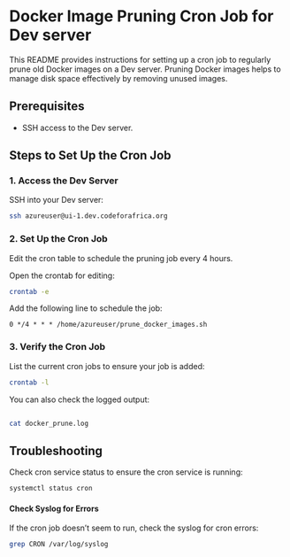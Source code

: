 # Docker Image Pruning Cron Job for Dev server

This README provides instructions for setting up a cron job to regularly prune old Docker images on a Dev server. Pruning Docker images helps to manage disk space effectively by removing unused images.

## Prerequisites

- SSH access to the Dev server.

## Steps to Set Up the Cron Job

### 1. Access the Dev Server

SSH into your Dev server:

```sh
ssh azureuser@ui-1.dev.codeforafrica.org
```


### 2. Set Up the Cron Job

Edit the cron table to schedule the pruning job every 4 hours.

Open the crontab for editing:

```sh
crontab -e
```

Add the following line to schedule the job:

```
0 */4 * * * /home/azureuser/prune_docker_images.sh
```

### 3. Verify the Cron Job

List the current cron jobs to ensure your job is added:

```sh
crontab -l
```
You can also check the logged output:

```sh

cat docker_prune.log
```

## Troubleshooting

Check cron service status to ensure the cron service is running:

```sh
systemctl status cron
```

#### Check Syslog for Errors

If the cron job doesn’t seem to run, check the syslog for cron errors:

```sh
grep CRON /var/log/syslog
```
